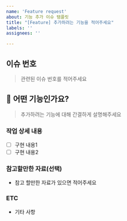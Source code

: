 ```yaml
---
name: 'Feature request'
about: 기능 추가 이슈 탬플릿
title: "[Feature] 추가하려는 기능을 적어주세요"
labels: ''
assignees: ''

---
```


## 이슈 번호
> 관련된 이슈 번호를 적어주세요

## 🚀 어떤 기능인가요?
> 추가하려는 기능에 대해 간결하게 설명해주세요

### 작업 상세 내용
- [ ] 구현 내용1
- [ ] 구현 내용2

### 참고할만한 자료(선택)
- 참고 할만한 자료가 있으면 적어주세요

### ETC
- 기타 사항
